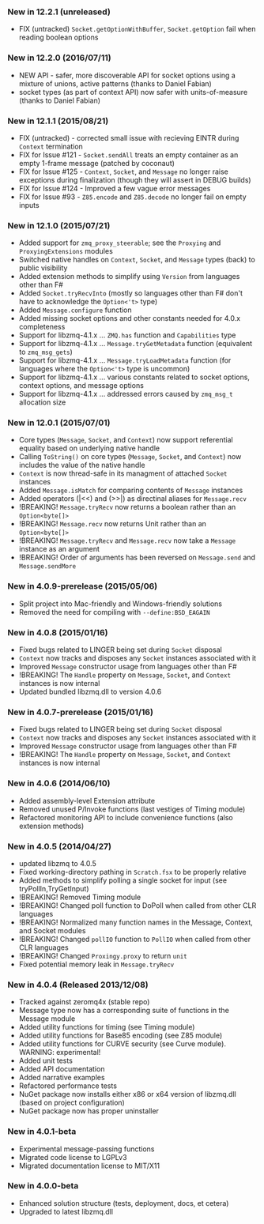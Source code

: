 ### New in 12.2.1 (unreleased)
* FIX (untracked) `Socket.getOptionWithBuffer`, `Socket.getOption` fail when reading boolean options

### New in 12.2.0 (2016/07/11)
* NEW API - safer, more discoverable API for socket options using a mixture of unions, active patterns (thanks to Daniel Fabian)
* socket types (as part of context API) now safer with units-of-measure (thanks to Daniel Fabian)

### New in 12.1.1 (2015/08/21)
* FIX (untracked) - corrected small issue with recieving EINTR during `Context` termination
* FIX for Issue #121 - `Socket.sendAll` treats an empty container as an empty 1-frame message (patched by coconaut)
* FIX for Issue #125 - `Context`, `Socket`, and `Message` no longer raise exceptions during finalization (though they will assert in DEBUG builds)
* FIX for Issue #124 - Improved a few vague error messages
* FIX for Issue #93 - `Z85.encode` and `Z85.decode` no longer fail on empty inputs

### New in 12.1.0 (2015/07/21)
* Added support for `zmq_proxy_steerable`; see the `Proxying` and `ProxyingExtensions` modules
* Switched native handles on `Context`, `Socket`, and `Message` types (back) to public visibility
* Added extension methods to simplify using `Version` from languages other than F#
* Added `Socket.tryRecvInto` (mostly so languages other than F# don't have to acknowledge the `Option<'t>` type)
* Added `Message.configure` function
* Added missing socket options and other constants needed for 4.0.x completeness
* Support for libzmq-4.1.x ... `ZMQ.has` function and `Capabilities` type
* Support for libzmq-4.1.x ... `Message.tryGetMetadata` function (equivalent to `zmq_msg_gets`)
* Support for libzmq-4.1.x ... `Message.tryLoadMetadata` function (for languages where the `Option<'t>` type is uncommon)
* Support for libzmq-4.1.x ... various constants related to socket options, context options, and message options
* Support for libzmq-4.1.x ... addressed errors caused by `zmq_msg_t` allocation size

### New in 12.0.1 (2015/07/01)
* Core types (`Message`, `Socket`, and `Context`) now support referential equality based on underlying native handle
* Calling `ToString()` on core types (`Message`, `Socket`, and `Context`) now includes the value of the native handle
* `Context` is now thread-safe in its managment of attached `Socket` instances
* Added `Message.isMatch` for comparing contents of `Message` instances
* Added operators (|<<) and (>>|) as directinal aliases for `Message.recv`
* !BREAKING! `Message.tryRecv` now returns a boolean rather than an `Option<byte[]>`
* !BREAKING! `Message.recv` now returns Unit rather than an `Option<byte[]>`
* !BREAKING! `Message.tryRecv` and `Message.recv` now take a `Message` instance as an argument  
* !BREAKING! Order of arguments has been reversed on `Message.send` and `Message.sendMore`

### New in 4.0.9-prerelease (2015/05/06)
* Split project into Mac-friendly and Windows-friendly solutions
* Removed the need for compiling with `--define:BSD_EAGAIN` 

### New in 4.0.8 (2015/01/16)
* Fixed bugs related to LINGER being set during `Socket` disposal
* `Context` now tracks and disposes any `Socket` instances associated with it
* Improved `Message` constructor usage from languages other than F#
* !BREAKING! The `Handle` property on `Message`, `Socket`, and `Context` instances is now internal
* Updated bundled libzmq.dll to version 4.0.6

### New in 4.0.7-prerelease (2015/01/16)
* Fixed bugs related to LINGER being set during `Socket` disposal
* `Context` now tracks and disposes any `Socket` instances associated with it
* Improved `Message` constructor usage from languages other than F#
* !BREAKING! The `Handle` property on `Message`, `Socket`, and `Context` instances is now internal

### New in 4.0.6 (2014/06/10)
* Added assembly-level Extension attribute
* Removed unused P/Invoke functions (last vestiges of Timing module)
* Refactored monitoring API to include convenience functions (also extension methods)

### New in 4.0.5 (2014/04/27)
* updated libzmq to 4.0.5
* Fixed working-directory pathing in `Scratch.fsx` to be properly relative
* Added methods to simplify polling a single socket for input (see tryPollIn,TryGetInput)
* !BREAKING! Removed Timing module
* !BREAKING! Changed poll function to DoPoll when called from other CLR languages
* !BREAKING! Normalized many function names in the Message, Context, and Socket modules
* !BREAKING! Changed `pollIO` function to `PollIO` when called from other CLR languages
* !BREAKING! Changed `Proxingy.proxy` to return `unit` 
* Fixed potential memory leak in `Message.tryRecv`

### New in 4.0.4 (Released 2013/12/08)
* Tracked against zeromq4x (stable repo)
* Message type now has a corresponding suite of functions in the Message module
* Added utility functions for timing (see Timing module)
* Added utility functions for Base85 encoding (see Z85 module)
* Added utility functions for CURVE security (see Curve module). WARNING: experimental!
* Added unit tests
* Added API documentation
* Added narrative examples
* Refactored performance tests
* NuGet package now installs either x86 or x64 version of libzmq.dll (based on project configuration)
* NuGet package now has proper uninstaller

### New in 4.0.1-beta
* Experimental message-passing functions
* Migrated code license to LGPLv3
* Migrated documentation license to MIT/X11

### New in 4.0.0-beta
* Enhanced solution structure (tests, deployment, docs, et cetera)
* Upgraded to latest libzmq.dll
